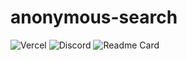 # anonymous-search
![Vercel](https://vercelbadge.vercel.app/api/Weebywoo/anonymous-search?style=for-the-badge)
![Discord](https://dcbadge.limes.pink/api/shield/383907505555636226)
![Readme Card](https://github-readme-stats.vercel.app/api/pin/?username=Weebywoo&repo=anonymous-search)
